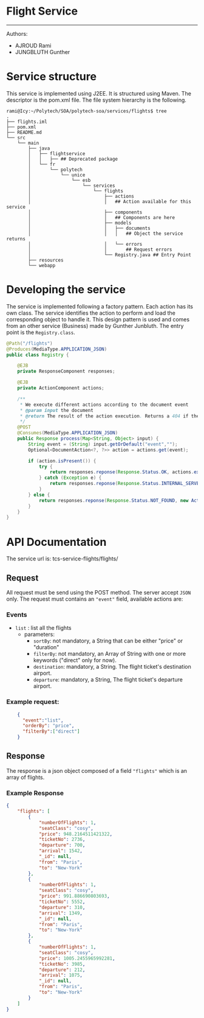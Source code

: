 # Flight Service
---
Authors:
 - AJROUD Rami
 - JUNGBLUTH Gunther
 
# Service structure

This service is implemented using J2EE. It is structured using Maven.
The descriptor is the pom.xml file.
The file system hierarchy is the following.  
  
  ```
  rami@Icy:~/Polytech/SOA/polytech-soa/services/flights$ tree
  .
  ├── flights.iml
  ├── pom.xml
  ├── README.md
  └── src
      └── main
          ├── java
          │   ├── flightservice
          │   │   ├── ## Deprecated package
          │   └── fr
          │       └── polytech
          │           └── unice
          │               └── esb
          │                   └── services
          │                       └── flights
          │                           ├── actions
          │                           │   ## Action available for this service
          │                           ├── components
          │                           │   ## Components are here
          │                           ├── models
          │                           │   ├── documents
          │                           │   │   ## Object the service returns
          │                           │   └── errors
          │                           │       ## Request errors
          │                           └── Registry.java ## Entry Point
          ├── resources
          └── webapp
```
# Developing the service

The service is implemented following a factory pattern. Each action has its own class.
The service identifies the action to perform and load the corresponding object to handle it.
This design pattern is used and comes from an other service (Business) made by Gunther Junbluth.
The entry point is the `Registry.class`.

```java
@Path("/flights")
@Produces(MediaType.APPLICATION_JSON)
public class Registry {

    @EJB
    private ResponseComponent responses;

    @EJB
    private ActionComponent actions;

    /**
     * We execute different actions according to the document event
     * @param input the document
     * @return The result of the action execution. Returns a 404 if the action is not found
     */
    @POST
    @Consumes(MediaType.APPLICATION_JSON)
    public Response process(Map<String, Object> input) {
        String event = (String) input.getOrDefault("event","");
        Optional<DocumentAction<?, ?>> action = actions.get(event);

        if (action.isPresent()) {
            try {
                return responses.reponse(Response.Status.OK, actions.execute(action.get(), input));
            } catch (Exception e) {
                return responses.reponse(Response.Status.INTERNAL_SERVER_ERROR, new InternalServerError(e.getMessage()));
            }
        } else {
            return responses.reponse(Response.Status.NOT_FOUND, new ActionNotFound(event));
        }
    }
}
```
# API Documentation

The service url is: tcs-service-flights/flights/

## Request
 All request must be send  using the POST method.
 The server accept `JSON` only. The request must contains an `"event"` field, available actions are:
### Events
 
 * `list` : list all the flights
   * parameters:
     * `sortBy`: not mandatory, a String that can be either "price" or "duration"
     * `filterBy`: not mandatory, an Array of String with one or more keywords ("direct" only for now).
     * `destination`: mandatory, a String. The flight ticket's destination airport.
     * `departure`: mandatory, a String, The flight ticket's departure airport.
 
### Example request:
```json
    {
      "event":"list",
      "orderBy": "price",
      "filterBy":["direct"]
    }
``` 

## Response

The response is a json object composed of a field `"flights"` which is an array of flights.

### Example Response

```json
{
    "flights": [
        {
            "numberOfFlights": 1,
            "seatClass": "cosy",
            "price": 948.2164511421322,
            "ticketNo": 2736,
            "departure": 700,
            "arrival": 1542,
            "_id": null,
            "from": "Paris",
            "to": "New-York"
        },
        {
            "numberOfFlights": 1,
            "seatClass": "cosy",
            "price": 991.886690803693,
            "ticketNo": 5552,
            "departure": 310,
            "arrival": 1349,
            "_id": null,
            "from": "Paris",
            "to": "New-York"
        },
        {
            "numberOfFlights": 1,
            "seatClass": "cosy",
            "price": 1005.2455965992281,
            "ticketNo": 3985,
            "departure": 212,
            "arrival": 1075,
            "_id": null,
            "from": "Paris",
            "to": "New-York"
        }
    ]
}
```